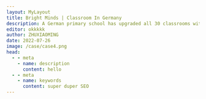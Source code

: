 ```yaml
---
layout: MyLayout
title: Bright Minds | Classroom In Germany
description: A German primary school has upgraded all 30 classrooms with 40 W LED panels  The panels emit a gentle, glare-free light that minimizes eye strain and fatigue—ideal for students who spend long days indoors. Their high efficiency cuts annual lighting electricity use by 58 %, freeing enough budget to purchase 2,00 new textbooks each year while also lowering the school’s carbon footprint. 
editor: okkkkk
author: ZHUXIAOMING
date: 2022-07-26
image: /case/case4.png
head:
  - - meta
    - name: description
      content: hello
  - - meta
    - name: keywords
      content: super duper SEO
---
```


